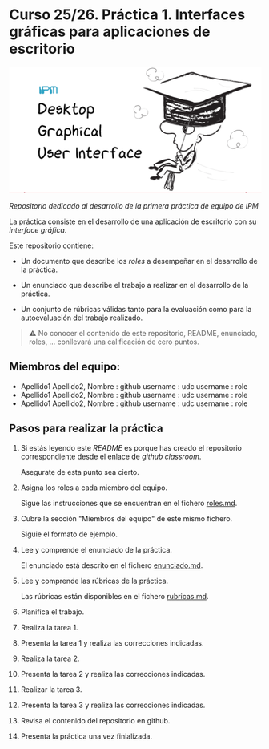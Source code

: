 # Curso 25/26. Práctica 1. Interfaces gráficas para aplicaciones de escritorio

![Image of the assigment](social-image.png)

_Repositorio dedicado al desarrollo de la primera práctica de equipo
de IPM_


La práctica consiste en el desarrollo de una aplicación de escritorio
con su _interface gráfica_.

Este repositorio contiene:

  - Un documento que describe los _roles_ a desempeñar en el desarrollo
    de la práctica.
    
  - Un enunciado que describe el trabajo a realizar en el desarrollo
    de la práctica.
    
  - Un conjunto de rúbricas válidas tanto para la evaluación como para
    la autoevaluación del trabajo realizado.

> :warning: No conocer el contenido de este repositorio, README,
> enunciado, roles, ... conllevará una calificación de cero puntos.


## Miembros del equipo:

- Apellido1 Apellido2, Nombre : github username : udc username : role
- Apellido1 Apellido2, Nombre : github username : udc username : role
- Apellido1 Apellido2, Nombre : github username : udc username : role


## Pasos para realizar la práctica

1. Si estás leyendo este _README_ es porque has creado el repositorio
   correspondiente desde el enlace de _github classroom_.
   
   Asegurate de esta punto sea cierto.
	 
2. Asigna los roles a cada miembro del equipo.

   Sigue las instrucciones que se encuentran en el fichero
   [roles.md](roles.md).
   
3. Cubre la sección "Miembros del equipo" de este mismo fichero.

   Siguie el formato de ejemplo.
   
4. Lee y comprende el enunciado de la práctica.

   El enunciado está descrito en el fichero
   [enunciado.md](enunciado.md).

5. Lee y comprende las rúbricas de la práctica.

   Las rúbricas están disponibles en el fichero
   [rubricas.md](rubricas.md).

6. Planifica el trabajo.

6. Realiza la tarea 1.

8. Presenta la tarea 1 y realiza las correcciones indicadas.

9. Realiza la tarea 2.

10. Presenta la tarea 2 y realiza las correcciones indicadas.

11. Realizar la tarea 3.

12. Presenta la tarea 3 y realiza las correcciones indicadas.

13. Revisa el contenido del repositorio en github.

14. Presenta la práctica una vez finializada.
 

